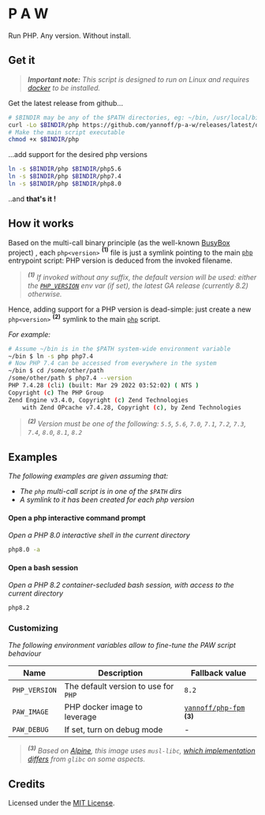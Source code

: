 # P A W

Run PHP. Any version. Without install.

## Get it

> _**Important note:** This script is designed to run on Linux and requires [docker](https://docs.docker.com/engine/install/) to be installed._

Get the latest release from github...

```bash
# $BINDIR may be any of the $PATH directories, eg: ~/bin, /usr/local/bin, etc... 
curl -Lo $BINDIR/php https://github.com/yannoff/p-a-w/releases/latest/download/php
# Make the main script executable
chmod +x $BINDIR/php
```

...add support for the desired php versions

```bash
ln -s $BINDIR/php $BINDIR/php5.6
ln -s $BINDIR/php $BINDIR/php7.4
ln -s $BINDIR/php $BINDIR/php8.0
```

..and **that's it !**

## How it works

Based on the  multi-call binary principle (as the well-known [BusyBox](https://busybox.net/about.html) project) , each `php<version>` **<sup>(1)</sup>** file is just a symlink pointing to the main [`php`](php) entrypoint script: PHP version is deduced from the invoked filename.

> _**<sup>(1)</sup>** If invoked without any suffix, the default version will be used: either the [`PHP_VERSION`](#customizing) env var (if set), the latest GA release (currently 8.2) otherwise._ 

Hence, adding support for a PHP version is dead-simple: just create a new `php<version>` **<sup>(2)</sup>** symlink to the main [`php`](php) script.

_For example:_

```bash
# Assume ~/bin is in the $PATH system-wide environment variable
~/bin $ ln -s php php7.4
# Now PHP 7.4 can be accessed from everywhere in the system
~/bin $ cd /some/other/path
/some/other/path $ php7.4 --version
PHP 7.4.28 (cli) (built: Mar 29 2022 03:52:02) ( NTS )
Copyright (c) The PHP Group
Zend Engine v3.4.0, Copyright (c) Zend Technologies
    with Zend OPcache v7.4.28, Copyright (c), by Zend Technologies
```

> _**<sup>(2)</sup>** Version must be one of the following:
 `5.5`,
 `5.6`,
 `7.0`,
 `7.1`,
 `7.2`,
 `7.3`,
 `7.4`,
 `8.0`,
 `8.1`,
 `8.2`_

## Examples

_The following examples are given assuming that:_
- _The `php` multi-call script is in one of the `$PATH` dirs_
- _A symlink to it has been created for each php version_


#### Open a php interactive command prompt

_Open a PHP 8.0 interactive shell in the current directory_

```bash
php8.0 -a
```

#### Open a bash session

_Open a PHP 8.2 container-secluded bash session, with access to the current directory_

```bash
php8.2
```

### Customizing

_The following environment variables allow to fine-tune the PAW script behaviour_

Name|Description|Fallback value
---|---|---
`PHP_VERSION`|The default version to use for `PHP`|`8.2`
`PAW_IMAGE`|PHP docker image to leverage|[`yannoff/php-fpm`](https://github.com/yannoff/docker-php-fpm) **<sup>(3)</sup>**
`PAW_DEBUG`|If set, turn on debug mode|-

> _**<sup>(3)</sup>** Based on [Alpine](https://www.alpinelinux.org/), this image uses `musl-libc`, [which implementation differs](https://wiki.musl-libc.org/functional-differences-from-glibc.html) from `glibc` on some aspects._

## Credits

Licensed under the [MIT License](LICENSE).
